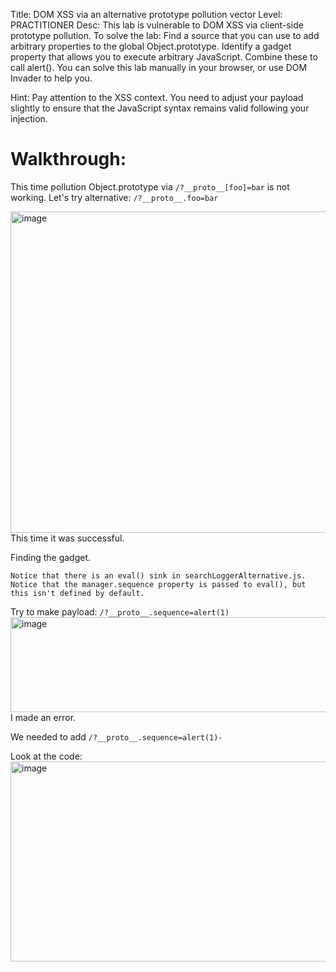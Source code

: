 Title: DOM XSS via an alternative prototype pollution vector
Level: PRACTITIONER
Desc:  This lab is vulnerable to DOM XSS via client-side prototype pollution. To solve the lab:
    Find a source that you can use to add arbitrary properties to the global Object.prototype.
    Identify a gadget property that allows you to execute arbitrary JavaScript.
    Combine these to call alert().
You can solve this lab manually in your browser, or use DOM Invader to help you. 

Hint: Pay attention to the XSS context. You need to adjust your payload slightly to ensure that the JavaScript syntax remains valid following your injection. 

# Walkthrough:
This time pollution Object.prototype via `/?__proto__[foo]=bar` is not working.
Let's try alternative: `/?__proto__.foo=bar`

<img width="1113" height="514" alt="image" src="https://github.com/user-attachments/assets/b79af103-b9d4-4f6c-90a3-5dded1f44bca" />
This time it was successful.

Finding the gadget.
```
Notice that there is an eval() sink in searchLoggerAlternative.js.
Notice that the manager.sequence property is passed to eval(), but this isn't defined by default.
```

Try to make payload: `/?__proto__.sequence=alert(1)`
<img width="785" height="152" alt="image" src="https://github.com/user-attachments/assets/d302d77f-2e0d-4c6c-ac9b-f017aae21e93" />
I made an error.

We needed to add `/?__proto__.sequence=alert(1)-` 

Look at the code: 
<img width="828" height="320" alt="image" src="https://github.com/user-attachments/assets/4f5d09fd-8acc-4da0-b371-b334ec4acb6c" />
